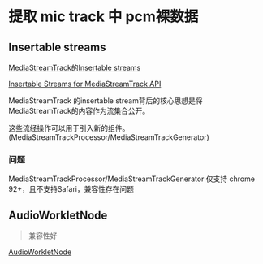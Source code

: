 # 提取 mic track 中 pcm裸数据

## Insertable streams

[MediaStreamTrack的Insertable streams](https://www.rtcdeveloper.cn/cn/community/blog/21801)

[Insertable Streams for MediaStreamTrack API](https://developer.mozilla.org/en-US/docs/Web/API/Insertable_Streams_for_MediaStreamTrack_API)

MediaStreamTrack 的insertable stream背后的核心思想是将MediaStreamTrack的内容作为流集合公开。

这些流经操作可以用于引入新的组件。 (MediaStreamTrackProcessor/MediaStreamTrackGenerator)

### 问题

MediaStreamTrackProcessor/MediaStreamTrackGenerator 仅支持 chrome 92+，且不支持Safari，兼容性存在问题

## AudioWorkletNode

> 兼容性好

[AudioWorkletNode](https://developer.mozilla.org/zh-CN/docs/Web/API/AudioWorkletNode)
